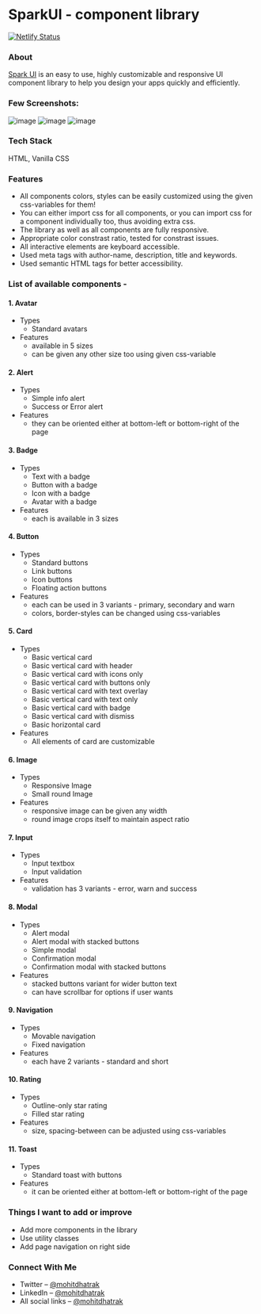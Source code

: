 # SparkUI - component library

[![Netlify Status](https://api.netlify.com/api/v1/badges/da4fac26-cf2d-4452-ad9b-332ef2d456b7/deploy-status)](https://app.netlify.com/sites/spark-ui/deploys)
 
### About
[Spark UI](https://spark-ui.netlify.app/) is an easy to use, highly customizable and responsive UI component library to help you design your apps quickly and efficiently.

### Few Screenshots:

![image](https://user-images.githubusercontent.com/91209576/154837338-ebe875cd-f05a-49e6-868e-791fed3d87be.png)
![image](https://user-images.githubusercontent.com/91209576/154837352-a83cbcec-45b9-451c-b2c2-87f0e4211564.png)
![image](https://user-images.githubusercontent.com/91209576/154837413-ceeeae64-49e6-495d-a57c-75a1f3003e35.png)

### Tech Stack
HTML, Vanilla CSS

### Features
  - All components colors, styles can be easily customized using the given css-variables for them!
  - You can either import css for all components, or you can import css for a component individually too, thus avoiding extra css.
  - The library as well as all components are fully responsive.
  - Appropriate color constrast ratio, tested for constrast issues.
  - All interactive elements are keyboard accessible.
  - Used meta tags with author-name, description, title and keywords.
  - Used semantic HTML tags for better accessibility.
  
### List of available components - 
#### 1. Avatar
  - Types
    - Standard avatars
  - Features 
    - available in 5 sizes
    - can be given any other size too using given css-variable
#### 2. Alert
  - Types
    - Simple info alert
    - Success or Error alert
  - Features
    - they can be oriented either at bottom-left or bottom-right of the page
#### 3. Badge
  - Types
    - Text with a badge
    - Button with a badge
    - Icon with a badge
    - Avatar with a badge
  - Features
    - each is available in 3 sizes
#### 4. Button
  - Types
    - Standard buttons
    - Link buttons
    - Icon buttons
    - Floating action buttons
  - Features
    - each can be used in 3 variants - primary, secondary and warn
    - colors, border-styles can be changed using css-variables
#### 5. Card
  - Types
    - Basic vertical card
    - Basic vertical card with header
    - Basic vertical card with icons only
    - Basic vertical card with buttons only
    - Basic vertical card with text overlay
    - Basic vertical card with text only
    - Basic vertical card with badge
    - Basic vertical card with dismiss
    - Basic horizontal card
  - Features
    - All elements of card are customizable 
#### 6. Image
  - Types
    - Responsive Image
    - Small round Image
  - Features
    - responsive image can be given any width
    - round image crops itself to maintain aspect ratio
#### 7. Input
  - Types
    - Input textbox
    - Input validation
  - Features
    - validation has 3 variants - error, warn and success
#### 8. Modal
  - Types
    - Alert modal
    - Alert modal with stacked buttons
    - Simple modal
    - Confirmation modal
    - Confirmation modal with stacked buttons
  - Features
    - stacked buttons variant for wider button text
    - can have scrollbar for options if user wants
#### 9. Navigation
  - Types
    - Movable navigation
    - Fixed navigation
  - Features
    - each have 2 variants - standard and short
#### 10. Rating
  - Types
    - Outline-only star rating
    - Filled star rating
  - Features
    - size, spacing-between can be adjusted using css-variables
#### 11. Toast
  - Types
    - Standard toast with buttons
  - Features
    - it can be oriented either at bottom-left or bottom-right of the page

### Things I want to add or improve
- Add more components in the library
- Use utility classes
- Add page navigation on right side

### Connect With Me
- Twitter – [@mohitdhatrak](https://twitter.com/mohitdhatrak/)
- LinkedIn – [@mohitdhatrak](https://www.linkedin.com/in/mohitdhatrak)
- All social links – [@mohitdhatrak](https://mohitdhatrak.bio.link)
